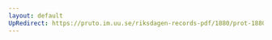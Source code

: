 ```yaml
---
layout: default
UpRedirect: https://pruto.im.uu.se/riksdagen-records-pdf/1880/prot-1880--ak--048/prot-1880--ak--048_005.pdf
---
```

